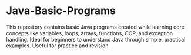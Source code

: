 # Java-Basic-Programs
This repository contains basic Java programs created while learning core concepts like variables, loops, arrays, functions, OOP, and exception handling. Ideal for beginners to understand Java through simple, practical examples. Useful for practice and revision.
